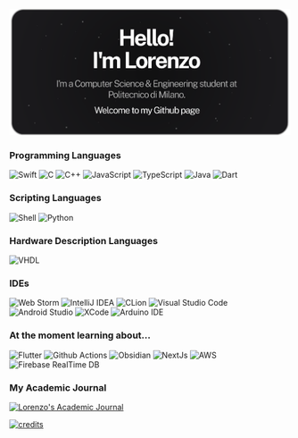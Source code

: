 <p align="center">
  <img width="650" src="https://raw.githubusercontent.com/Vaccarini-Lorenzo/Vaccarini-Lorenzo/master/material/IntroImage.png">
</p>

### Programming Languages

![Swift](https://img.shields.io/badge/Swift-black?logo=swift&logoColor=F05138&style=for-the-badge)
![C](https://img.shields.io/badge/C-A8B9CC?logo=C&logoColor=white&style=for-the-badge)
![C++](https://img.shields.io/badge/C++-00599C?logo=Cplusplus&logoColor=white&style=for-the-badge)
![JavaScript](https://img.shields.io/badge/JS-F7DF1E?logo=JavaScript&logoColor=black&style=for-the-badge)
![TypeScript](https://img.shields.io/badge/TS-3178C6?logo=TypeScript&logoColor=white&style=for-the-badge)
![Java](https://img.shields.io/badge/Java-purple?logo=OpenJDK&logoColor=white&style=for-the-badge)
![Dart](https://img.shields.io/badge/Dart-0175C2?logo=Dart&logoColor=white&style=for-the-badge)


### Scripting Languages

![Shell](https://img.shields.io/badge/Shell-gray?logo=GNU%20Bash&logoColor=white&style=for-the-badge)
![Python](https://img.shields.io/badge/python-3776AB?logo=python&logoColor=ffdd65&style=for-the-badge&logoWidth=)

### Hardware Description Languages

![VHDL](https://img.shields.io/badge/VHDL-8838ff?logo=V&logoColor=white&style=for-the-badge)

### IDEs

![Web Storm](https://img.shields.io/badge/WebStorm-000000.svg?style=for-the-badge&logo=webstorm&logoColor=white)
![IntelliJ IDEA](https://img.shields.io/badge/IntelliJIDEA-ff0047.svg?style=for-the-badge&logo=intellij-idea&logoColor=white)
![CLion](https://img.shields.io/badge/CLion-ffffff.svg?style=for-the-badge&logo=clion&logoColor=black)
![Visual Studio Code](https://img.shields.io/badge/Visual%20Studio%20Code-007ACC.svg?style=for-the-badge&logo=visual-studio-code&logoColor=white)
![Android Studio](https://img.shields.io/badge/Android%20Studio-3DDC84.svg?style=for-the-badge&logo=AndroidStudio&logoColor=white)
![XCode](https://img.shields.io/badge/XCode-147EFB.svg?style=for-the-badge&logo=xcode&logoColor=white)
![Arduino IDE](https://img.shields.io/badge/Arduino%20IDE-00979D.svg?style=for-the-badge&logo=arduino&logoColor=white)


### At the moment learning about...

![Flutter](https://img.shields.io/badge/Flutter-02569B.svg?style=for-the-badge&logo=flutter&logoColor=white)
![Github Actions](https://img.shields.io/badge/GitHub%20Actions-2088FF.svg?style=for-the-badge&logo=github%20actions&logoColor=white)
![Obsidian](https://img.shields.io/badge/Obsidian-7C3AED.svg?style=for-the-badge&logo=obsidian&logoColor=white)
![NextJs](https://img.shields.io/badge/NextJS-000000.svg?style=for-the-badge&logo=next.js&logoColor=white)
![AWS](https://img.shields.io/badge/AWS-232F3E.svg?style=for-the-badge&logo=Amazon%20AWS&logoColor=white)
![Firebase RealTime DB](https://img.shields.io/badge/Firebase%20RealTime%20DB-FFCA28.svg?style=for-the-badge&logo=firebase&logoColor=black)



### My Academic Journal
[![Lorenzo's Academic Journal](http://img.shields.io/badge/Academic%20Journal-orange?labelColor=orange&style=for-the-badge)](https://github.com/Vaccarini-Lorenzo/Academic-Journal)

[![credits](http://img.shields.io/badge/Academic%20Journal-Builder-purple?labelColor=orange&style=for-the-badge)](https://github.com/Vaccarini-Lorenzo/Academic-Journal-Builder)

